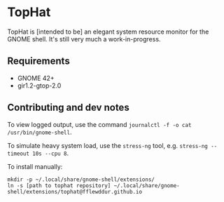 # TopHat
TopHat is [intended to be] an elegant system resource monitor for the GNOME shell. It's still very much a work-in-progress.

## Requirements

- GNOME 42+
- gir1.2-gtop-2.0

## Contributing and dev notes

To view logged output, use the command `journalctl -f -o cat /usr/bin/gnome-shell`.

To simulate heavy system load, use the `stress-ng` tool, e.g. `stress-ng --timeout 10s --cpu 8`.

To install manually:
    
    mkdir -p ~/.local/share/gnome-shell/extensions/
    ln -s [path to tophat repository] ~/.local/share/gnome-shell/extensions/tophat@fflewddur.github.io
